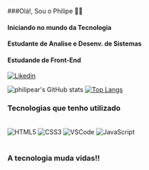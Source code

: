 ###Olá!, Sou o Philipe 🤙🏼

#### Iniciando no mundo da Tecnologia

#### Estudante de Analise e Desenv. de Sistemas

#### Estudande de Front-End

[![Likedin](https://img.shields.io/badge/LinkedIn-0077B5?style=for-the-badge&logo=linkedin&logoColor=white)](https://www.linkedin.com/in/philipearaujolog/)


![philipear's GitHub stats](https://github-readme-stats.vercel.app/api?username=philipear&show_icons=true&theme=onedark)
[![Top Langs](https://github-readme-stats.vercel.app/api/top-langs/?username=philipear)](https://github.com/anuraghazra/github-readme-stats)

### Tecnologias que tenho utilizado

<div style="display: inline_block"><br>
<img align="center" alt="HTML5" src="https://img.shields.io/badge/HTML5-E34F26?style=for-the-badge&logo=html5&logoColor=white">
<img align="center" alt="CSS3" src="https://img.shields.io/badge/CSS3-1572B6?style=for-the-badge&logo=css3&logoColor=white">
<img align="center" alt="VSCode" src="https://img.shields.io/badge/Visual_Studio_Code-0078D4?style=for-the-badge&logo=visual%20studio%20code&logoColor=white">
<img align="center" alt="JavaScript"  src="https://img.shields.io/badge/JavaScript-323330?style=for-the-badge&logo=javascript&logoColor=F7DF1E">

</div><br>

### A tecnologia muda vidas!!






